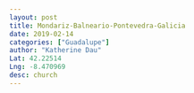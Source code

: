```yaml
---
layout: post
title: Mondariz-Balneario-Pontevedra-Galicia
date: 2019-02-14
categories: ["Guadalupe"]
author: "Katherine Dau"
Lat: 42.22514
Lng: -8.470969
desc: church
---
```

